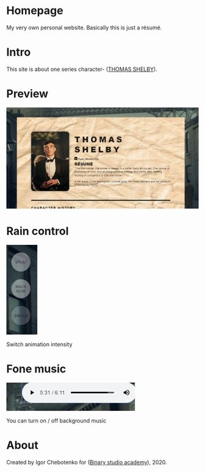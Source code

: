 # Homepage
 My very own personal website. Basically this is just a résumé.

# Intro
This site is about one series character- ([THOMAS SHELBY](https://peaky-blinders.fandom.com/wiki/Thomas_Shelby)).

# Preview
![Image alt](./image/1.png)


# Rain control


![Image alt](./image/2.png)

Switch animation intensity

# Fone music

![Image alt](./image/3.png)

You can turn on / off background music



# About
Created by Igor Chebotenko for ([Binary studio academy](https://academy.binary-studio.com/ua/)), 2020.


